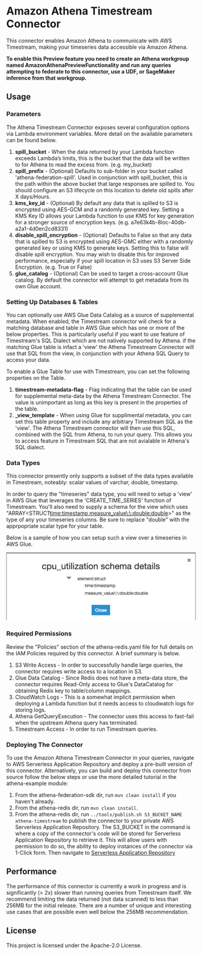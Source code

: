 # Amazon Athena Timestream Connector


This connector enables Amazon Athena to communicate with AWS Timestream, making your timeseries data accessible via Amazon Athena. 

**To enable this Preview feature you need to create an Athena workgroup named AmazonAthenaPreviewFunctionality and run any queries attempting to federate to this connector, use a UDF, or SageMaker inference from that workgroup.**

## Usage

### Parameters

The Athena Timestream Connector exposes several configuration options via Lambda environment variables. More detail on the available parameters can be found below.

1. **spill_bucket** - When the data returned by your Lambda function exceeds Lambda’s limits, this is the bucket that the data will be written to for Athena to read the excess from. (e.g. my_bucket)
2. **spill_prefix** - (Optional) Defaults to sub-folder in your bucket called 'athena-federation-spill'. Used in conjunction with spill_bucket, this is the path within the above bucket that large responses are spilled to. You should configure an S3 lifecycle on this location to delete old spills after X days/Hours.
3. **kms_key_id** - (Optional) By default any data that is spilled to S3 is encrypted using AES-GCM and a randomly generated key. Setting a KMS Key ID allows your Lambda function to use KMS for key generation for a stronger source of encryption keys. (e.g. a7e63k4b-8loc-40db-a2a1-4d0en2cd8331)
4. **disable_spill_encryption** - (Optional) Defaults to False so that any data that is spilled to S3 is encrypted using AES-GMC either with a randomly generated key or using KMS to generate keys. Setting this to false will disable spill encryption. You may wish to disable this for improved performance, especially if your spill location in S3 uses S3 Server Side Encryption. (e.g. True or False)
5. **glue_catalog** - (Optional) Can be used to target a cross-account Glue catalog. By default the connector will attempt to get metadata from its own Glue account.

### Setting Up Databases & Tables

You can optionally use AWS Glue Data Catalog as a source of supplemental metadata. When enabled, the Timestream connector will check for a matching database and table in AWS Glue which has one or more of the below properties. This is particularly useful if you want to use feature of Timestream's SQL Dialect which are not natively supported by Athena. if the matching Glue table is infact a 'view' the Athena Timestream Connector will use that SQL from the view, in conjunction with your Athena SQL Query to access your data.  

To enable a Glue Table for use with Timestream, you can set the following properties on the Table. 

1. **timestream-metadata-flag** - Flag indicating that the table can be used for supplemental meta-data by the Athena Timestream Connector. The value is unimportant as long as this key is present in the properties of the table.
2. **_view_template** - When using Glue for supplimental metadata, you can set this table property and include any arbitrary Timestream SQL as the 'view'. The Athena Timestream connector will then use this SQL, combined with the SQL from Athena, to run your query. This allows you to access feature in Timestream SQL that are not avialable in Athena's SQL dialect.
  
### Data Types

This connector presently only supports a subset of the data types available in Timestream, noteably: scalar values of varchar, double, timestamp. 

In order to query the "timeseries" data type, you will need to setup a 'view' in AWS Glue that leverages the 'CREATE_TIME_SERIES' function of Timestream. You'll also need to supply a schema for the view which uses "ARRAY<STRUCT<time:timestamp,measure_value\:\:double:double>>" as the type of any your timeseries columns. Be sure to replace "double" with the apprpopriate scalar type for your table.

Below is a sample of how you can setup such a view over a timeseries in AWS Glue.

![Example](https://github.com/awslabs/aws-athena-query-federation/blob/master/athena-timestream/docs/img/timestream_glue_example.png?raw=true)



### Required Permissions

Review the "Policies" section of the athena-redis.yaml file for full details on the IAM Policies required by this connector. A brief summary is below.

1. S3 Write Access - In order to successfully handle large queries, the connector requires write access to a location in S3. 
2. Glue Data Catalog - Since Redis does not have a meta-data store, the connector requires Read-Only access to Glue's DataCatalog for obtaining Redis key to table/column mappings. 
3. CloudWatch Logs - This is a somewhat implicit permission when deploying a Lambda function but it needs access to cloudwatch logs for storing logs.
4. Athena GetQueryExecution - The connector uses this access to fast-fail when the upstream Athena query has terminated.
5. Timestream Access - In order to run Timestream queries.

### Deploying The Connector

To use the Amazon Athena Timestream Connector in your queries, navigate to AWS Serverless Application Repository and deploy a pre-built version of this connector. Alternatively, you can build and deploy this connector from source follow the below steps or use the more detailed tutorial in the athena-example module:

1. From the athena-federation-sdk dir, run `mvn clean install` if you haven't already.
2. From the athena-redis dir, run `mvn clean install`.
3. From the athena-redis dir, run  `../tools/publish.sh S3_BUCKET_NAME athena-timestream` to publish the connector to your private AWS Serverless Application Repository. The S3_BUCKET in the command is where a copy of the connector's code will be stored for Serverless Application Repository to retrieve it. This will allow users with permission to do so, the ability to deploy instances of the connector via 1-Click form. Then navigate to [Serverless Application Repository](https://aws.amazon.com/serverless/serverlessrepo)

## Performance

The performance of this connector is currently a work in progress and is significantly (> 2x) slower than running queries from Timestream itself. We recommend limiting the data returned (not data scanned) to less than 256MB for the initial release. There are a number of unique and interesting use cases that are possible even well below the 256MB recommendation. 

## License

This project is licensed under the Apache-2.0 License.
